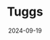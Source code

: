 ---  
layout: startup_page  
title: "Tuggs"  
id: "tuggs.uk"  
permalink: "/tuggstuggs.uk09192024/"  
website: "https://www.tuggs.uk/"  
funding_round: "Pre-Seed"  
funding_amount: "£1.1M"  
investors: "Several institutional investors and angels"  
about: "Tuggs produces insect-based fresh dog food, offering a sustainable and nutritious alternative to traditional pet food. The company's unique approach uses farmed insects to reduce the environmental impact of pet food production while maintaining high-quality ingredients. Tuggs operates solely on a direct-to-consumer subscription model."  
markets: "Pet Food, Sustainable Food, Pet Services, E-Commerce, Farming, Subscription Service"  
hq: "London, England, United Kingdom"  
founded_year: "2021"  
linkedin: "https://www.linkedin.com/company/tuggs"  
twitter: ""  
instagram: ""  
facebook: "https://www.facebook.com/tuggspet"  
crunchbase: "https://www.crunchbase.com/organization/tuggs"  
pitchbook: "https://pitchbook.com/profiles/company/521314-93"  

date_display: "19-Sep-2024"  
date: "2024-09-19"

# SEO Optimization  
meta_title: "Tuggs - Pre-Seed Funding (£1.1M)"  
meta_description: "Tuggs, Tuggs produces insect-based fresh dog food, offering a sustainable and nutritious alternative to traditional pet food. The company's unique approach u..."  
meta_keywords: "Tuggs, Pet Food, Sustainable Food, Pet Services, E-Commerce, Farming, Subscription Service, Pre-Seed funding"  
canonical_url: "https://startup.projectstartups.com/tuggstuggs.uk09192024/"  
---
